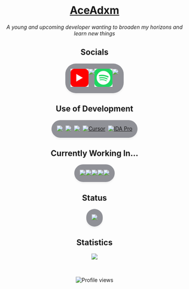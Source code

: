 <!-- markdownlint-disable-file MD001 MD033 -->
<h1 align="center"><a href="https://github.com/AceAdxm">AceAdxm</a></h1>
<p align="center"><em>A young and upcoming developer wanting to broaden my horizons and learn new things</em></p>

<div align="center" style="margin-block: 1.5em">
  <h2>Socials</h2>
  <div style="background-color: #282A3682; border-radius: 2em; padding: 1em; display: flex; justify-content: center; width: fit-content; box-shadow: 0px 3px 5px #00000010">
    <a href="https://youtube.com/@aceadxm"><img width="48px" src="https://github.com/xifil/xifil/blob/master/assets/png/youtube.png?raw=true" /></a>
    <a href="https://www.instagram.com/adxm.fr/"><img src="https://skillicons.dev/icons?i=instagram&theme=dark" /></a>
    <a href="https://open.spotify.com/user/kqsp3sgj9kxxrrjsnxwnda61u"><img width="48px" src="https://github.com/xifil/xifil/blob/master/assets/png/spotify.png?raw=true" /></a>
    <a href="https://discord.com/users/1368742913760301100/"><img src="https://skillicons.dev/icons?i=discord&theme=dark" /></a>
  </div>

<!-- Use of Development Section -->
<div align="center" style="margin-block: 1.5em">
  <h2>Use of Development</h2>
  <div style="background-color: #282A3682; border-radius: 2em; padding: 1em; display: flex; justify-content: center; flex-wrap: wrap; width: fit-content; box-shadow: 0px 3px 5px #00000010; gap: 0.5em;">
    <a href="https://atom.io/"><img src="https://skillicons.dev/icons?i=atom&theme=dark" /></a>
    <a href="https://code.visualstudio.com/"><img src="https://skillicons.dev/icons?i=vscode&theme=dark" /></a>
    <a href="https://supabase.com/"><img src="https://skillicons.dev/icons?i=supabase&theme=dark" /></a>
    <a href="https://cursor.sh/"><img width="48px" src="https://api.iconify.design/ph/cursor-fill.svg?color=white" title="Cursor" /></a>
    <a href="https://www.hex-rays.com/products/ida/index.shtml">
      <img width="48px" src="https://api.iconify.design/mdi/alpha-i-circle-outline.svg?color=white" alt="IDA Pro" title="IDA Pro" />
    </a>
  </div>
</div>



  <h2>Currently Working In...</h2>
  <div style="background-color: #282A3682; border-radius: 2em; padding: 1em; display: flex; justify-content: center; width: fit-content; box-shadow: 0px 3px 5px #00000010">
    <a href="https://en.wikipedia.org/wiki/Python_(programming_language)"><img src="https://skillicons.dev/icons?i=py&theme=dark" /></a>
    <a href="https://en.wikipedia.org/wiki/HTML"><img src="https://skillicons.dev/icons?i=html&theme=dark" /></a>
    <a href="https://en.wikipedia.org/wiki/CSS"><img src="https://skillicons.dev/icons?i=css&theme=dark" /></a>
    <a href="https://en.wikipedia.org/wiki/TypeScript"><img src="https://skillicons.dev/icons?i=ts&theme=dark" /></a>
    <a href="https://en.wikipedia.org/wiki/JavaScript"><img src="https://skillicons.dev/icons?i=js&theme=dark" /></a>
  </div>

  <h2>Status</h2>
  <div style="background-color: #282A3682; border-radius: 2em; padding: 1em; display: flex; justify-content: center; width: fit-content; box-shadow: 0px 3px 5px #00000010">
    <a href="https://discord.com/users/1368742913760301100">
      <img src="https://lanyard.cnrad.dev/api/1368742913760301100?borderRadius=10px&animated=:true&bg=000000FF&idleMessage=Just+chillin%27" />
    </a>
  </div>

  <h2>Statistics</h2>
  <img src="https://github-readme-stats.vercel.app/api/top-langs?username=AceAdxm&theme=midnight-purple&layout=compact&hide_border=true&langs_count=14">
  <h2></h2>
  <img style="margin-top: 1em" src="https://komarev.com/ghpvc/?username=AceAdxm&style=plastic&color=000000&label=Profile+views" alt="Profile views" />
</div>







<!--
**AceAdxm/AceAdxm** is a ✨ _special_ ✨ repository because its `README.md` (this file) appears on your GitHub profile.

Here are some ideas to get you started:

- 🔭 I’m currently working on ...
- 🌱 I’m currently learning ...
- 👯 I’m looking to collaborate on ...
- 🤔 I’m looking for help with ...
- 💬 Ask me about ...
- 📫 How to reach me: ...
- 😄 Pronouns: ...
- ⚡ Fun fact: ...
-->
